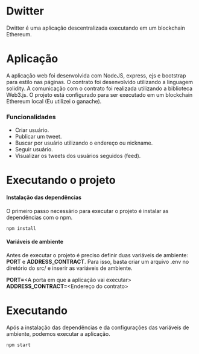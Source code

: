 # Dwitter
Dwitter é uma aplicação descentralizada executando em um blockchain Ethereum.

# Aplicação
A aplicação web foi desenvolvida com NodeJS, express, ejs e bootstrap para estilo nas páginas. O contrato foi desenvolvido 
utilizando a linguagem solidity. A comunicação com o contrato foi realizada utilizando a biblioteca Web3.js. O projeto está configurado para ser executado em um blockchain Ethereum local (Eu utilizei o ganache).

### Funcionalidades
  - Criar usuário.
  - Publicar um tweet.
  - Buscar por usuário utilizando o endereço ou nickname.
  - Seguir usuário.
  - Visualizar os tweets dos usuários seguidos (feed).
  
# Executando o projeto
#### Instalação das dependências
O primeiro passo necessário para executar o projeto é instalar as dependências com o npm.
```console
npm install
```
#### Variáveis de ambiente
Antes de executar o projeto é preciso definir duas variáveis de ambiente: <b>PORT</b>  e <b>ADDRESS_CONTRACT</b>.
Para isso, basta criar um arquivo .env no diretório do src/ e inserir as variáveis de ambiente.

<b>PORT=</b><A porta em que a aplicação vai executar> </br>
<b>ADDRESS_CONTRACT=</b><Endereço do contrato>

# Executando
Após a instalação das dependências e da configurações das variáveis de ambiente, podemos executar a aplicação.
```console
npm start
```
